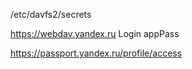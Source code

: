/etc/davfs2/secrets

https://webdav.yandex.ru        Login        appPass



https://passport.yandex.ru/profile/access
